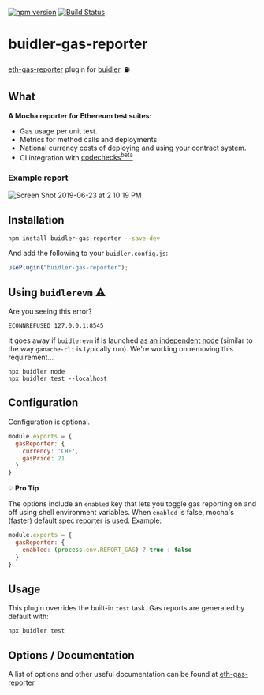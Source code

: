 [![npm version](https://badge.fury.io/js/buidler-gas-reporter.svg)](https://badge.fury.io/js/buidler-gas-reporter)
[![Build Status](https://travis-ci.org/cgewecke/buidler-gas-reporter.svg?branch=master)](https://travis-ci.org/cgewecke/buidler-gas-reporter)

# buidler-gas-reporter

[eth-gas-reporter](https://github.com/cgewecke/eth-gas-reporter) plugin for [buidler](http://getbuidler.com). :fuelpump:

## What

**A Mocha reporter for Ethereum test suites:**

- Gas usage per unit test.
- Metrics for method calls and deployments.
- National currency costs of deploying and using your contract system.
- CI integration with [codechecks<sup>beta</sup>](http://codechecks.io)

### Example report

![Screen Shot 2019-06-23 at 2 10 19 PM](https://user-images.githubusercontent.com/7332026/59982003-c30a4380-95c0-11e9-9d93-e3af979df227.png)

## Installation

```bash
npm install buidler-gas-reporter --save-dev
```

And add the following to your `buidler.config.js`:

```js
usePlugin("buidler-gas-reporter");
```
## Using `buidlerevm` :warning:

Are you seeing this error?
```
ECONNREFUSED 127.0.0.1:8545
```

It goes away if `buidlerevm` if is launched [as an independent node][1] (similar to the way `ganache-cli` is typically run). 
We're working on removing this requirement...
```
npx buidler node 
npx buidler test --localhost
```

[1]: https://buidler.dev/buidler-evm/#connecting-to-buidler-evm-from-wallets-and-other-software

## Configuration
Configuration is optional.
```js
module.exports = {
  gasReporter: {
    currency: 'CHF',
    gasPrice: 21
  }
}
```
:bulb: **Pro Tip**

The options include an `enabled` key that lets you toggle gas reporting on and off using shell
environment variables. When `enabled` is false, mocha's (faster) default spec reporter is used.
Example:

```js
module.exports = {
  gasReporter: {
    enabled: (process.env.REPORT_GAS) ? true : false
  }
}
```
## Usage

This plugin overrides the built-in `test` task. Gas reports are generated by default with:
```
npx buidler test
```

## Options / Documentation

A list of options and other useful documentation can be found at [eth-gas-reporter](https://github.com/cgewecke/eth-gas-reporter)
